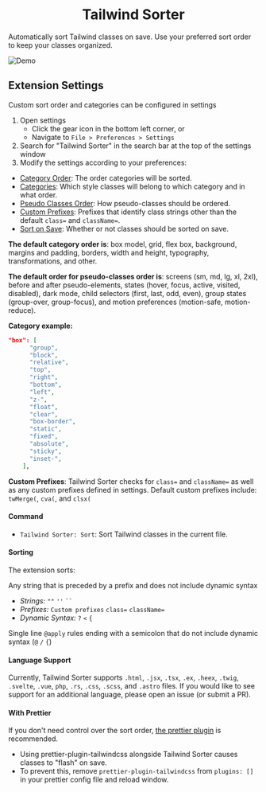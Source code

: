 <div align="center">
<h1>Tailwind Sorter</h1>
</div>

Automatically sort Tailwind classes on save. Use your preferred sort order to keep your classes organized.

![Demo](https://github.com/dejmedus/gifs/blob/main/tailwind-sorter-demo.gif?raw=true)

## Extension Settings

Custom sort order and categories can be configured in settings

1. Open settings
   - Click the gear icon in the bottom left corner, or
   - Navigate to `File > Preferences > Settings`
2. Search for "Tailwind Sorter" in the search bar at the top of the settings window
3. Modify the settings according to your preferences:
- [Category Order](vscode://settings/tailwindSorter.categoryOrder): The order categories will be sorted.
- [Categories](vscode://settings/tailwindSorter.categories): Which style classes will belong to which category and in what order.
- [Pseudo Classes Order](vscode://settings/tailwindSorter.pseudoClassesOrder): How pseudo-classes should be ordered.
- [Custom Prefixes](vscode://settings/tailwindSorter.customPrefixes): Prefixes that identify class strings other than the default `class=` and `className=`.
- [Sort on Save](vscode://settings/tailwindSorter.sortOnSave): Whether or not classes should be sorted on save.


**The default category order is**: box model, grid, flex box, background, margins and padding, borders, width and height, typography, transformations, and other.

**The default order for pseudo-classes order is**: screens (sm, md, lg, xl, 2xl), before and after pseudo-elements, states (hover, focus, active, visited, disabled), dark mode, child selectors (first, last, odd, even), group states (group-over, group-focus), and motion preferences (motion-safe, motion-reduce).

**Category example:**

```json
"box": [
      "group",
      "block",
      "relative",
      "top",
      "right",
      "bottom",
      "left",
      "z-",
      "float",
      "clear",
      "box-border",
      "static",
      "fixed",
      "absolute",
      "sticky",
      "inset-",
    ],
```

**Custom Prefixes**: Tailwind Sorter checks for `class=` and `className=` as well as any custom prefixes defined in settings. Default custom prefixes include: `twMerge(`, `cva(`, and `clsx(`

#### Command

- `Tailwind Sorter: Sort`: Sort Tailwind classes in the current file.

#### Sorting

The extension sorts:

Any string that is preceded by a prefix and does not include dynamic syntax
   
  - *Strings:* `""` `''` ` `` `
  - *Prefixes:* `Custom prefixes` `class=`  `className=`
  - *Dynamic Syntax:* `?` `<` `{`

Single line `@apply` rules ending with a semicolon that do not include dynamic syntax (`@` `/` `{`)

#### Language Support

Currently, Tailwind Sorter supports `.html`, `.jsx`, `.tsx`, `.ex`, `.heex`, `.twig`, `.svelte`, `.vue`, `php`, `.rs`, `.css`, `.scss`, and `.astro` files. If you would like to see support for an additional language, please open an issue (or submit a PR).

#### With Prettier

If you don't need control over the sort order, [the prettier plugin](https://tailwindcss.com/blog/automatic-class-sorting-with-prettier) is recommended.

- Using prettier-plugin-tailwindcss alongside Tailwind Sorter causes classes to "flash" on save.
- To prevent this, remove `prettier-plugin-tailwindcss` from `plugins: []` in your prettier config file and reload window.

